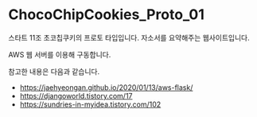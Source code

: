 # ChocoChipCookies_Proto_01

스타트 11조 초코칩쿠키의 프로토 타입입니다.
자소서를 요약해주는 웹사이트입니다.

AWS 웹 서버를 이용해 구동합니다.

참고한 내용은 다음과 같습니다.
* https://jaehyeongan.github.io/2020/01/13/aws-flask/
* https://djangoworld.tistory.com/17
* https://sundries-in-myidea.tistory.com/102
